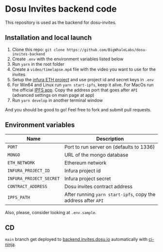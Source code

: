 # Dosu Invites backend code

This repository is used as the backend for dosu-invites.

## Installation and local launch

1. Clone this repo: `git clone https://github.com/BigWhaleLabs/dosu-invites-backend`
2. Create `.env` with the environment variables listed below
3. Run `yarn` in the root folder
4. Create a `video/timelapse.mp4` file with the video you want to use for the invites
5. Setup the [infura ETH project](https://infura.io/dashboard) and use project id and secret keys in `.env`
6. For Win64 and Linux run `yarn start-ipfs`, keep it alive. For MacOs run the official [IPFS app](https://docs.ipfs.io/install/ipfs-desktop/). Copy the address port that goes after `API` (advanced settings on main page at app)
7. Run `yarn develop` in another terminal window

And you should be good to go! Feel free to fork and submit pull requests.

## Environment variables

| Name                    | Description                                                   |
| ----------------------- | ------------------------------------------------------------- |
| `PORT`                  | Port to run server on (defaults to 1336)                      |
| `MONGO`                 | URL of the mongo database                                     |
| `ETH_NETWORK`           | Ethereum network                                              |
| `INFURA_PROJECT_ID`     | Infura project id                                             |
| `INFURA_PROJECT_SECRET` | Infura project secret                                         |
| `CONTRACT_ADDRESS`      | Dosu invites contract address                                 |
| `IPFS_PATH`             | After running `yarn start-ipfs`, copy the address after `API` |

Also, please, consider looking at `.env.sample`.

## CD

`main` branch get deployed to [backend.invites.dosu.io](https://backend.invites.dosu.io) automatically with [ci-ninja](https://github.com/backmeupplz/ci-ninja).
